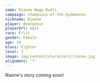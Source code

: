 ```yaml
---
name: Rianne Naga Rumli
campaign: champions-of-the-kydemones
nickname: Rianne
player: Anonymous
playerUrl: null
race: Erlit
gender: Female
age: 34
klass: Fighter
level: 3
image: img/content/characters/rianne.jpg
alignment: '?'
---
```


Rianne's story coming soon!
